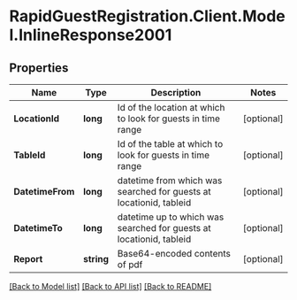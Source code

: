 # RapidGuestRegistration.Client.Model.InlineResponse2001

## Properties

Name | Type | Description | Notes
------------ | ------------- | ------------- | -------------
**LocationId** | **long** | Id of the location at which to look for guests in time range | [optional] 
**TableId** | **long** | Id of the table at which to look for guests in time range | [optional] 
**DatetimeFrom** | **long** | datetime from which was searched for guests at locationid, tableid | [optional] 
**DatetimeTo** | **long** | datetime up to which was searched for guests at locationid, tableid | [optional] 
**Report** | **string** | Base64-encoded contents of pdf | [optional] 

[[Back to Model list]](../README.md#documentation-for-models) [[Back to API list]](../README.md#documentation-for-api-endpoints) [[Back to README]](../README.md)

